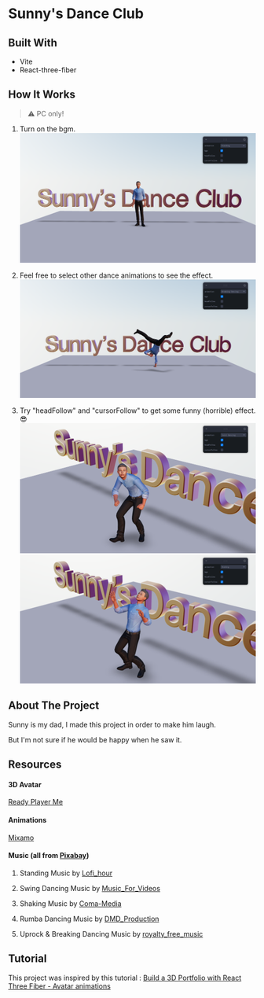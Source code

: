 # Sunny's Dance Club

## Built With

- Vite
- React-three-fiber

## How It Works

> ⚠ PC only!

1. Turn on the bgm.
   ![image](./public/images/sunny's%20dance%20club.png)

2. Feel free to select other dance animations to see the effect.
   ![image](./public/images/breaking%20dance.png)

3. Try "headFollow" and "cursorFollow" to get some funny (horrible) effect.😎
   ![image](./public/images/headFollow.png)
   ![image](./public/images/cursorFollow.png)

## About The Project

Sunny is my dad, I made this project in order to make him laugh.

But I'm not sure if he would be happy when he saw it.

## Resources

#### 3D Avatar

[Ready Player Me](https://readyplayer.me/)

#### Animations

[Mixamo](https://www.mixamo.com/#/)

#### Music (all from [Pixabay](https://pixabay.com//?utm_source=link-attribution&utm_medium=referral&utm_campaign=music&utm_content=151674))

1. Standing Music by [Lofi_hour](https://pixabay.com/users/lofi_hour-28600719/?utm_source=link-attribution&utm_medium=referral&utm_campaign=music&utm_content=114856)

2. Swing Dancing Music by [Music_For_Videos](https://pixabay.com/users/music_for_videos-26992513/?utm_source=link-attribution&utm_medium=referral&utm_campaign=music&utm_content=110485)

3. Shaking Music by [Coma-Media](https://pixabay.com/users/coma-media-24399569/?utm_source=link-attribution&utm_medium=referral&utm_campaign=music&utm_content=117676)

4. Rumba Dancing Music by [DMD_Production](https://pixabay.com/users/dmd_production-32584949/?utm_source=link-attribution&utm_medium=referral&utm_campaign=music&utm_content=151674)

5. Uprock & Breaking Dancing Music by [royalty_free_music](https://pixabay.com/users/royalty_free_music-30304778/?utm_source=link-attribution&utm_medium=referral&utm_campaign=music&utm_content=121533)

## Tutorial

This project was inspired by this tutorial :
[Build a 3D Portfolio with React Three Fiber - Avatar animations](https://www.youtube.com/watch?v=pGMKIyALcK0)
